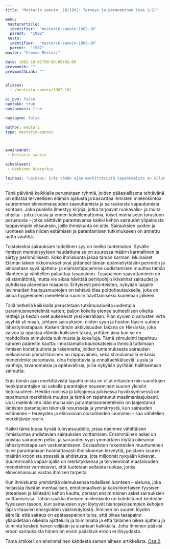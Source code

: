 ```yaml
---
title: "Mestarin sanoin _10/1982: Terveys ja paraneminen (osa 1/2)"

menu:
 masterarticle:
  identifier:  "mestarin-sanoin-1982-10"
  parent:  "1982"
 nosto:
  identifier:  "mestarin-sanoin-1982-10"
  parent:  "1982"
master: "Cremen Mestari"

date: 1982-10-01T00:00:00+02:00
prevmonth: ""
prevmonthLink: ""


aliases:
  - /mestarin-sanoin/1982-10/

ei_pvm: false
naytakk: true
naytavuosi: true

naytapvm: false

author: mestari
type: mestarin-sanoin



avainsanat:
 - Mestarin sanoin

aihealueet:
 - Henkinen Hierarkia

lainaus: "Lainaus: Eräs tämän ajan merkittävistä tapahtumista on ollut erilaisten niin sanottujen henkiparantajien tai uskolla parantajien nouseminen suuren yleisön tietoisuuteen. Heidän roolinsa ja lahjojensa julkisessa hyväksymisessä on tapahtunut merkittävä muutos ja tämä on tapahtunut maailmanlaajuisesti. Uusi mielenkiinto idän muinaisiin parantamismenetelmiin on laajentanut läntisten parantajien teknisiä resursseja ja ymmärrystä, kun sairauden estäminen &#8211; terveyden ja elinvoiman olosuhteiden luominen &#8211; saa vähitellen merkittävän roolin."
---
```

<p>Tänä päivänä kaikkialla perustetaan ryhmiä, joiden pääasiallisena tehtävänä on edistää terveellisen elämän ajatusta ja kasvattaa ihmisten mielenkiintoa suuremman elinvoimaisuuden saavuttamista ja sairauksista vapautumista kohtaan. Joka puolella ilmestyy kirjoja, jotka tarjoavat ruokavalio- ja muita ohjeita &#8211; jotkut uusia ja ennen kokeilemattomia, toiset muinaiseen tarustoon perustuvia &#8211; jotka väittävät parantavansa kaikki kehon sairaudet ylipainosta tappavimpiin vitsauksiin, joille ihmiskunta on altis. Sairauksien syiden ja luonteen sekä niiden estämisen ja parantamisen tutkimukseen on annettu uutta vauhtia.</p>
<p>Toistaiseksi sairauksien todellinen syy on melko tuntematon. Syvälle ihmisen menneisyyteen haudattuna se on suuressa määrin karmallinen ja siirtyy perinnöllisesti. Koko ihmiskunta jakaa tämän karman. Muinaiset Elämän lakien rikkomukset ovat jättäneet tämän epämiellyttävän perinnön ja ainoastaan syvä ajattelu- ja elämäntapojemme uudistaminen muuttaa tämän tilanteen ja vähitellen palauttaa tasapainon. Tasapainon saavuttaminen on väistämätöntä, mutta vie aikaa hävittää perinpohjin ikivanhat sairaudet ja puhdistaa planeetan maaperä. Erityisesti perinteisten, nykyään laajalle levinneiden hautausmuotojen on tehtävä tilaa polttohautaukselle, joka on ainoa hygieeninen menetelmä ruumiin hävittämiseksi kuoleman jälkeen.</p>
<p>Tällä hetkellä kaikkialla perustetaan tutkimusalueita uudempia parannusmenetelmiä varten; paljon kokeita etenee suhteellisen oikeita reittejä ja tiedon ovet aukenevat yksi kerrallaan. Pian syvien oivallusten virta pyyhkii yli maan, johtaen sairauksien, niiden syyn ja hoidon täysin uuteen lähestymistapaan. Kaiken tämän aktiivisuuden takana on Hierarkia, joka valvoo ja opastaa elämän kulissien takaa, yrittäen aina kun se on mahdollista stimuloida tutkimusta ja kokeiluja. Tämä stimulointi tapahtuu kahden pääreitin kautta: innostamalla kaukokatseisia ihmisiä tutkimaan ihmisen konstituutiota ja rakennetta, joiden tuntemuksesta sairauden mekanismin ymmärtäminen on riippuvainen, sekä stimuloimalla erilaisia menetelmiä: parantavia, oloa helpottavia ja ennaltaehkäiseviä; uusia ja vanhoja, tavanomaisia ja epätavallisia, joilla nykyään pyritään hallitsemaan sairautta.</p>
<p>Eräs tämän ajan merkittävistä tapahtumista on ollut erilaisten niin sanottujen henkiparantajien tai uskolla parantajien nouseminen suuren yleisön tietoisuuteen. Heidän roolinsa ja lahjojensa julkisessa hyväksymisessä on tapahtunut merkittävä muutos ja tämä on tapahtunut maailmanlaajuisesti. Uusi mielenkiinto idän muinaisiin parantamismenetelmiin on laajentanut läntisten parantajien teknisiä resursseja ja ymmärrystä, kun sairauden estäminen &#8211; terveyden ja elinvoiman olosuhteiden luominen &#8211; saa vähitellen merkittävän roolin.</p>
<p>Kaikki tämä lupaa hyvää tulevaisuudelle, jossa näemme vähittäisen ihmiskuntaa ahdistavien sairauksien voittamisen. Ensimmäinen askel on poistaa sairauden pelko, ja sairauden syyn ymmärtäen löytää oikeampi lähestymistapa sen vastustamiseen. Sosiaalisten rakenteiden muuttuminen tulee parantamaan huomattavasti ihmiskunnan terveyttä, poistaen suuren määrän kroonista stressiä ja ahdistusta, jota miljoonat nykyään kokevat. Suuremmalla vapaa-ajalla on merkityksensä ja terveemmät maatalouden menetelmät varmistavat, että tuotetaan sellaista ruokaa, jonka elinvoimaisuus vastaa ihmisen tarpeita.</p>
<p>Kun ihmiskunta ymmärtää olemuksensa todellisen luonteen &#8211; sieluna, joka heijastaa itseään mentaalisen, emotionaalisen ja kaksinkertaisen fyysisen (eteerisen ja kiinteän) kehon kautta, otetaan ensimmäinen askel sairauksien voittamisessa. Tähän saakka ihmisen mielenkiinto on kohdistunut kiinteään fyysiseen tasoon, kun sairauksien syyt löytyvät hienojakoisempien kehojen läpi virtaavien energioiden väärinkäytöstä. Ihminen on suuren löydön äärellä: että sairaus on epätasapainon tulos, että oikea tasapaino ylläpidetään oikealla ajattelulla ja toiminnalla ja että tällainen oikea ajattelu ja toiminta koskee hänen veljiään ja sisariaan kaikkialla. Jotta ihminen pääsisi eroon sairauksista hänen on ensin päästävä eroon erillisyydestä.</p>
<p class="nosto">Tämä artikkeli on ensimmäinen kahdesta saman aiheen artikkelista. <a href="/mestarin-sanoin/1982-11-terveys-ja-paraneminen_osa2/">Osa 2</a>.